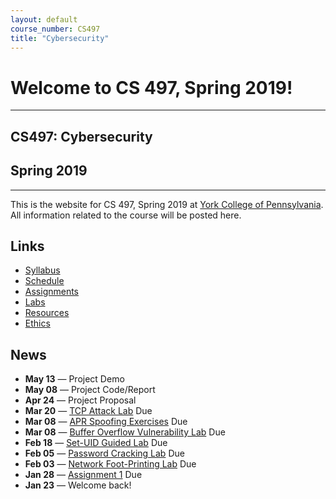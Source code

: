 ```yaml
---
layout: default
course_number: CS497
title: "Cybersecurity"
---
```


# Welcome to CS 497, Spring 2019!

--- --- --- --- --- --- --- --- --- --- --- --- --- --- --- --- --- --- --- --- --- --- --- ---

## CS497: Cybersecurity

## Spring 2019

--- --- --- --- --- --- --- --- --- --- --- --- --- --- --- --- --- --- --- --- --- --- --- ---

This is the website for CS 497, Spring 2019 at [York College of Pennsylvania](http://www.ycp.edu).
All information related to the course will be posted here.

## Links

* [Syllabus](syllabus.html)
* [Schedule](schedule.html)
* [Assignments](assign/index.html)
* [Labs](labs/index.html)
* [Resources](resources/index.html)
* [Ethics](ethics.html)

## News
* **May 13** &mdash; Project Demo
* **May 08** &mdash; Project Code/Report
* **Apr 24** &mdash; Project Proposal
* **Mar 20** &mdash; [TCP Attack Lab](labs/lab05.html) Due
* **Mar 08** &mdash; [APR Spoofing Exercises](lectures/lecture05.html) Due
* **Mar 08** &mdash; [Buffer Overflow Vulnerability Lab](labs/lab04.html) Due
* **Feb 18** &mdash; [Set-UID Guided Lab](labs/lab03.html) Due 
* **Feb 05** &mdash; [Password Cracking Lab](labs/lab02.html) Due
* **Feb 03** &mdash; [Network Foot-Printing Lab](labs/lab02b.html) Due
* **Jan 28** &mdash; [Assignment 1](assign/assign01.html) Due
* **Jan 23** &mdash; Welcome back!


